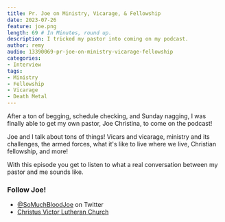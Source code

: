 ```yaml
---
title: Pr. Joe on Ministry, Vicarage, & Fellowship
date: 2023-07-26
feature: joe.png
length: 69 # In Minutes, round up.
description: I tricked my pastor into coming on my podcast.
author: remy
audio: 13390069-pr-joe-on-ministry-vicarage-fellowship
categories:
- Interview
tags: 
- Ministry
- Fellowship
- Vicarage
- Death Metal
---
```


After a ton of begging, schedule checking, and Sunday nagging, I was finally able to get my own pastor, Joe Christina, to come on the podcast!

Joe and I talk about tons of things! Vicars and vicarage, ministry and its challenges, the armed forces, what it's like to live where we live, Christian fellowship, and more!

With this episode you get to listen to what a real conversation between my pastor and me sounds like.

### Follow Joe!

* [@SoMuchBloodJoe](https://www.x.com/@SoMuchBloodJoe) on Twitter
* [Christus Victor Lutheran Church](https://www.christusvictor.church)
